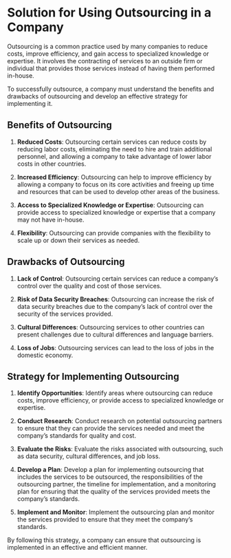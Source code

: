 

# **Solution for Using Outsourcing in a Company**

Outsourcing is a common practice used by many companies to reduce costs, improve efficiency, and gain access to specialized knowledge or expertise. It involves the contracting of services to an outside firm or individual that provides those services instead of having them performed in-house.

To successfully outsource, a company must understand the benefits and drawbacks of outsourcing and develop an effective strategy for implementing it.

## **Benefits of Outsourcing**
1. **Reduced Costs**: Outsourcing certain services can reduce costs by reducing labor costs, eliminating the need to hire and train additional personnel, and allowing a company to take advantage of lower labor costs in other countries.

2. **Increased Efficiency**: Outsourcing can help to improve efficiency by allowing a company to focus on its core activities and freeing up time and resources that can be used to develop other areas of the business.

3. **Access to Specialized Knowledge or Expertise**: Outsourcing can provide access to specialized knowledge or expertise that a company may not have in-house.

4. **Flexibility**: Outsourcing can provide companies with the flexibility to scale up or down their services as needed.

## **Drawbacks of Outsourcing**
1. **Lack of Control**: Outsourcing certain services can reduce a company’s control over the quality and cost of those services.

2. **Risk of Data Security Breaches**: Outsourcing can increase the risk of data security breaches due to the company’s lack of control over the security of the services provided.

3. **Cultural Differences**: Outsourcing services to other countries can present challenges due to cultural differences and language barriers.

4. **Loss of Jobs**: Outsourcing services can lead to the loss of jobs in the domestic economy.

## **Strategy for Implementing Outsourcing**
1. **Identify Opportunities**: Identify areas where outsourcing can reduce costs, improve efficiency, or provide access to specialized knowledge or expertise.

2. **Conduct Research**: Conduct research on potential outsourcing partners to ensure that they can provide the services needed and meet the company’s standards for quality and cost.

3. **Evaluate the Risks**: Evaluate the risks associated with outsourcing, such as data security, cultural differences, and job loss.

4. **Develop a Plan**: Develop a plan for implementing outsourcing that includes the services to be outsourced, the responsibilities of the outsourcing partner, the timeline for implementation, and a monitoring plan for ensuring that the quality of the services provided meets the company’s standards.

5. **Implement and Monitor**: Implement the outsourcing plan and monitor the services provided to ensure that they meet the company’s standards.

By following this strategy, a company can ensure that outsourcing is implemented in an effective and efficient manner.